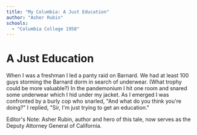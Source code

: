```yaml
---
title: "My Columbia: A Just Education"
author: "Asher Rubin"
schools:
  - "Columbia College 1958"
---
```


# A Just Education

When I was a freshman I led a panty raid on Barnard. We had at least 100 guys storming the Barnard dorm in search of underwear. (What trophy could be more valuable?) In the pandemonium I hit one room and snared some underwear which I hid under my jacket. As I emerged I was confronted by a burly cop who snarled, "And what do you think you're doing?" I replied, "Sir, I'm just trying to get an education."

Editor's Note: Asher Rubin, author and hero of this tale, now serves as the Deputy Attorney General of California.
